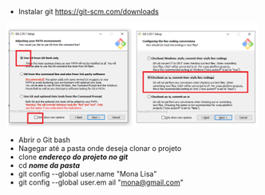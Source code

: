* Instalar git https://git-scm.com/downloads 

![print](https://github.com/keilah31/github_learning/blob/main/git%20PrintScreen.png)

* Abrir o Git bash
* Nagegar até a pasta onde deseja clonar o projeto
* clone ___endereço do projeto no git___
* cd ___nome da pasta___
* git config --global user.name "Mona Lisa"
* git config --global user.em ail "mona@gmail.com"
